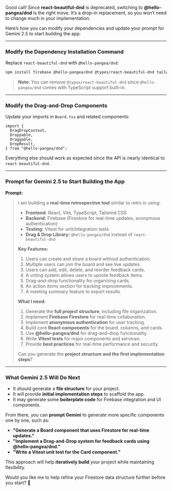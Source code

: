 Good call! Since **react-beautiful-dnd** is deprecated, switching to **@hello-pangea/dnd** is the right move. It’s a drop-in replacement, so you won’t need to change much in your implementation.

Here’s how you can modify your dependencies and update your prompt for Gemini 2.5 to start building the app:

---

### **Modify the Dependency Installation Command**

Replace `react-beautiful-dnd` with `@hello-pangea/dnd`:

```bash
npm install firebase @hello-pangea/dnd @types/react-beautiful-dnd tailwindcss postcss autoprefixer lucide-react react-router-dom nanoid date-fns
```

> **Note:** You can remove `@types/react-beautiful-dnd` since `@hello-pangea/dnd` comes with TypeScript support built-in.

---

### **Modify the Drag-and-Drop Components**

Update your imports in `Board.tsx` and related components:

```tsx
import {
  DragDropContext,
  Droppable,
  Draggable,
  DropResult,
} from "@hello-pangea/dnd";
```

Everything else should work as expected since the API is nearly identical to `react-beautiful-dnd`.

---

### **Prompt for Gemini 2.5 to Start Building the App**

**Prompt:**

> I am building a **real-time retrospective tool** similar to retro.io using:
>
> - **Frontend:** React, Vite, TypeScript, Tailwind CSS
> - **Backend:** Firebase (Firestore for real-time updates, anonymous authentication)
> - **Testing:** Vitest for unit/integration tests
> - **Drag & Drop Library:** `@hello-pangea/dnd` instead of `react-beautiful-dnd`
>
> **Key Features:**
>
> 1. Users can create and share a board without authentication.
> 2. Multiple users can join the board and see live updates.
> 3. Users can add, edit, delete, and reorder feedback cards.
> 4. A voting system allows users to upvote feedback items.
> 5. Drag-and-drop functionality for organizing cards.
> 6. An action items section for tracking improvements.
> 7. A meeting summary feature to export results.
>
> **What I need:**
>
> 1. Generate the **full project structure**, including file organization.
> 2. Implement **Firebase Firestore** for real-time collaboration.
> 3. Implement **anonymous authentication** for user tracking.
> 4. Build core **React components** for the board, columns, and cards.
> 5. Use **@hello-pangea/dnd** for drag-and-drop functionality.
> 6. Write **Vitest tests** for major components and services.
> 7. Provide **best practices** for real-time performance and security.
>
> Can you generate the **project structure and the first implementation steps**?

---

### **What Gemini 2.5 Will Do Next**

- It should generate a **file structure** for your project.
- It will provide **initial implementation steps** to scaffold the app.
- It may generate some **boilerplate code** for Firebase integration and UI components.

From there, you can **prompt Gemini** to generate more specific components one by one, such as:

- **"Generate a Board component that uses Firestore for real-time updates."**
- **"Implement a Drag-and-Drop system for feedback cards using @hello-pangea/dnd."**
- **"Write a Vitest unit test for the Card component."**

This approach will help **iteratively build** your project while maintaining flexibility.

Would you like me to help refine your Firestore data structure further before you start? 🚀
